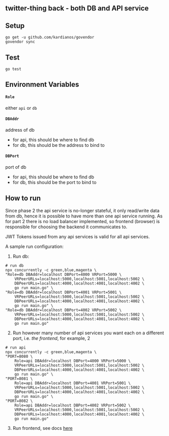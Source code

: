 twitter-thing back - both DB and API service
---

## Setup
```
go get -u github.com/kardianos/govendor
govendor sync
```

## Test
```
go test
```

## Environment Variables

#### `Role`

either `api` or `db`

#### `DBAddr`

address of db
- for api, this should be where to find db
- for db, this should be the address to bind to

#### `DBPort`

port of db
- for api, this should be where to find db
- for db, this should be the port to bind to

## How to run

Since phase 2 the api service is no-longer stateful, it only read/write data from db, hence it is possible to have more than one api service running. As for part 2 there is no load balancer implemented, so frontend (browser) is responsible for choosing the backend it communicates to.

JWT Tokens issued from any api services is valid for all api services.

A sample run configuration:
1. Run db:
```
# run db
npx concurrently -c green,blue,magenta \
"Role=db DBAddr=localhost DBPort=4000 VRPort=5000 \
    VRPeerURLs=localhost:5000,localhost:5001,localhost:5002 \
    DBPeerURLs=localhost:4000,localhost:4001,localhost:4002 \
    go run main.go" \
"Role=db DBAddr=localhost DBPort=4001 VRPort=5001 \
    VRPeerURLs=localhost:5000,localhost:5001,localhost:5002 \
    DBPeerURLs=localhost:4000,localhost:4001,localhost:4002 \
    go run main.go" \
"Role=db DBAddr=localhost DBPort=4002 VRPort=5002 \
    VRPeerURLs=localhost:5000,localhost:5001,localhost:5002 \
    DBPeerURLs=localhost:4000,localhost:4001,localhost:4002 \
    go run main.go"
```

2. Run however many number of api services you want each on a different port, i.e. *the frontend*, for example, 2
```
# run api
npx concurrently -c green,blue,magenta \
"PORT=8080 \
    Role=api DBAddr=localhost DBPort=4000 VRPort=5000 \
    VRPeerURLs=localhost:5000,localhost:5001,localhost:5002 \
    DBPeerURLs=localhost:4000,localhost:4001,localhost:4002 \
    go run main.go" \
"PORT=8081 \
    Role=api DBAddr=localhost DBPort=4001 VRPort=5001 \
    VRPeerURLs=localhost:5000,localhost:5001,localhost:5002 \
    DBPeerURLs=localhost:4000,localhost:4001,localhost:4002 \
    go run main.go" \
"PORT=8082 \
    Role=api DBAddr=localhost DBPort=4002 VRPort=5002 \
    VRPeerURLs=localhost:5000,localhost:5001,localhost:5002 \
    DBPeerURLs=localhost:4000,localhost:4001,localhost:4002 \
    go run main.go"
```

3. Run frontend, see docs [here](../front/README.md)
